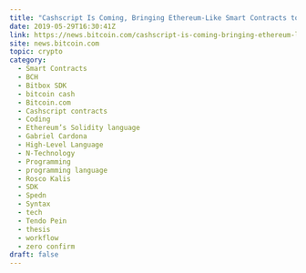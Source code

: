 ```yaml
---
title: "Cashscript Is Coming, Bringing Ethereum-Like Smart Contracts to Bitcoin Cash"
date: 2019-05-29T16:30:41Z
link: https://news.bitcoin.com/cashscript-is-coming-bringing-ethereum-like-smart-contracts-to-bitcoin-cash/?utm_medium=RSS&utm_source=hune
site: news.bitcoin.com
topic: crypto
category:
  - Smart Contracts
  - BCH
  - Bitbox SDK
  - bitcoin cash
  - Bitcoin.com
  - Cashscript contracts
  - Coding
  - Ethereum’s Solidity language
  - Gabriel Cardona
  - High-Level Language
  - N-Technology
  - Programming
  - programming language
  - Rosco Kalis
  - SDK
  - Spedn
  - Syntax
  - tech
  - Tendo Pein
  - thesis
  - workflow
  - zero confirm
draft: false
---
```

